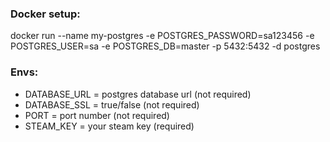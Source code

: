 ### Docker setup:
docker run --name my-postgres -e POSTGRES_PASSWORD=sa123456 -e POSTGRES_USER=sa -e POSTGRES_DB=master -p 5432:5432 -d postgres

### Envs:
- DATABASE_URL = postgres database url (not required)
- DATABASE_SSL = true/false (not required)
- PORT = port number (not required)
- STEAM_KEY = your steam key (required)
